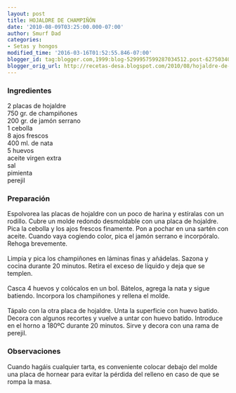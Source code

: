 ```yaml
---
layout: post
title: HOJALDRE DE CHAMPIÑÓN
date: '2010-08-09T03:25:00.000-07:00'
author: Smurf Dad
categories:
- Setas y hongos
modified_time: '2016-03-16T01:52:55.846-07:00'
blogger_id: tag:blogger.com,1999:blog-5299957599287034512.post-6275034057378254356
blogger_orig_url: http://recetas-desa.blogspot.com/2010/08/hojaldre-de-champinon.html
---
```


<h3>Ingredientes</h3>2 placas de hojaldre<br />750 gr. de champiñones<br />200 gr. de jamón serrano<br />1 cebolla<br />8 ajos frescos<br />400 ml. de nata<br />5 huevos<br />aceite virgen extra<br />sal<br />pimienta<br />perejil<br /><h3>Preparación</h3>Espolvorea las placas de hojaldre con un poco de harina y estíralas con un rodillo. Cubre un molde redondo desmoldable con una placa de hojaldre. Pica la cebolla y los ajos frescos finamente. Pon a pochar en una sartén con aceite. Cuando vaya cogiendo color, pica el jamón serrano e incorpóralo. Rehoga brevemente.<br /><br />Limpia y pica los champiñones en láminas finas y añádelas. Sazona y cocina durante 20 minutos. Retira el exceso de líquido y deja que se templen.<br /><br />Casca 4 huevos y colócalos en un bol. Bátelos, agrega la nata y sigue batiendo. Incorpora los champiñones y rellena el molde.<br /><br />Tápalo con la otra placa de hojaldre. Unta la superficie con huevo batido. Decora con algunos recortes y vuelve a untar con huevo batido. Introduce en el horno a 180ºC durante 20 minutos. Sirve y decora con una rama de perejil.<br /><h3>Observaciones</h3>Cuando hagáis cualquier tarta, es conveniente colocar debajo del molde una placa de hornear para evitar la pérdida del relleno en caso de que se rompa la masa.
